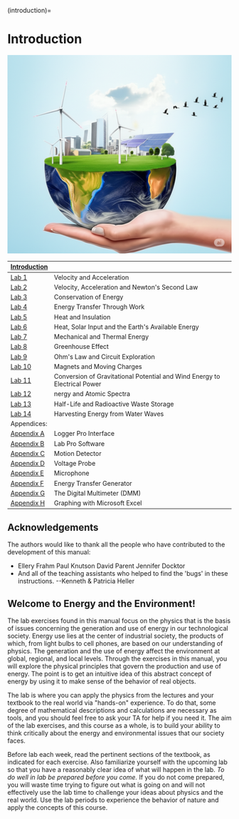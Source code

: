 (introduction)=
# Introduction

![AI created image of a sustainable world](../figures/IntroImage.png)

| [Introduction](#introduction) |                                                   |
|:------------------------------|:--------------------------------------------------|
|    [Lab 1](#lab1)             | Velocity and Acceleration                         |
|    [Lab 2](#lab2)             | Velocity, Acceleration and Newton's Second Law    |
|    [Lab 3](#lab3)             | Conservation of Energy                            |
|    [Lab 4](#lab4)             | Energy Transfer Through Work                      |
|    [Lab 5](#lab5)             | Heat and Insulation                               |
|    [Lab 6](#lab6)             | Heat, Solar Input and the Earth's Available Energy|
|    [Lab 7](#lab7)             | Mechanical and Thermal Energy                     |
|    [Lab 8](#lab8)             | Greenhouse Effect                                 |
|    [Lab 9](#lab9)             | Ohm's Law and Circuit Exploration                 |
|    [Lab 10](#lab10)           | Magnets and Moving Charges                        |
|    [Lab 11](#lab11)           | Conversion of Gravitational Potential and Wind Energy to Electrical Power|
|    [Lab 12](#lab12)           | nergy and Atomic Spectra                          |
|    [Lab 13](#lab13)           | Half-Life and Radioactive Waste Storage           |
|    [Lab 14](#lab14)           | Harvesting Energy from Water Waves                |
|    Appendices:                |                                                   |
|    [Appendix A](#appA)        | Logger Pro Interface                              |
|    [Appendix B](#appB)        | Lab Pro Software                                  |
|    [Appendix C](#appC)        | Motion Detector                                   |
|    [Appendix D](#appD)        | Voltage Probe                                     |
|    [Appendix E](#appE)        | Microphone                                        |
|    [Appendix F](#appF)        | Energy Transfer Generator                         |
|    [Appendix G](#appG)        | The Digital Multimeter (DMM)<br>                  |
|    [Appendix H](#appH)        | Graphing with Microsoft Excel                     |


## Acknowledgements

The authors would like to thank all the people who have contributed to the development of this manual:
* Ellery Frahm Paul Knutson David Parent Jennifer Docktor
* And all of the teaching assistants who helped to find the 'bugs' in these instructions.
--Kenneth & Patricia Heller


## Welcome to Energy and the Environment!

The lab exercises found in this manual focus on the physics that is the basis of issues concerning the generation and use of energy in our technological society. Energy use lies at the center of industrial society, the products of which, from light bulbs to cell phones, are based on our understanding of physics. The generation and the use of energy affect the environment at global, regional, and local levels. Through the exercises in this manual, you will explore the physical principles that govern the production and use of energy. The point is to get an intuitive idea of this abstract concept of energy by using it to make sense of the behavior of real objects.

The lab is where you can apply the physics from the lectures and your textbook to the real world via "hands-on" experience. To do that, some degree of mathematical descriptions and calculations are necessary as tools, and you should feel free to ask your TA for help if you need it. The aim of the lab exercises, and this course as a whole, is to build your ability to think critically about the energy and environmental issues that our society faces.

Before lab each week, read the pertinent sections of the textbook, as indicated for each exercise. Also familiarize yourself with the upcoming lab so that you have a reasonably clear idea of what will happen in the lab. *To do well in lab be prepared before you come.* If you do not come prepared, you will waste time trying to figure out what is going on and will not effectively use the lab time to challenge your ideas about physics and the real world. Use the lab periods to experience the behavior of nature and apply the concepts of this course.